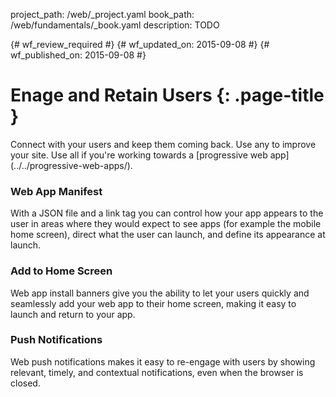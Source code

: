 project_path: /web/_project.yaml
book_path: /web/fundamentals/_book.yaml
description: TODO

{# wf_review_required #}
{# wf_updated_on: 2015-09-08 #}
{# wf_published_on: 2015-09-08 #}

# Enage and Retain Users {: .page-title }

<div markdown=1>
Connect with your users and keep them coming back. Use any to improve your site. Use all if you're working towards a [progressive web app](../../progressive-web-apps/).
</div>

<div>
	<h3>Web App Manifest</h3>
	With a JSON file and a link tag you can control how your app appears to the user in areas where they would expect to see apps (for example the mobile home screen), direct what the user can launch, and define its appearance at launch.
</div>

<div>
	<h3>Add to Home Screen</h3>
	Web app install banners give you the ability to let your users quickly and seamlessly add your web app to their home screen, making it easy to launch and return to your app.
</div>

<div>
	<h3>Push Notifications</h3>
	Web push notifications makes it easy to re-engage with users by showing relevant, timely, and contextual notifications, even when the browser is closed.
</div>